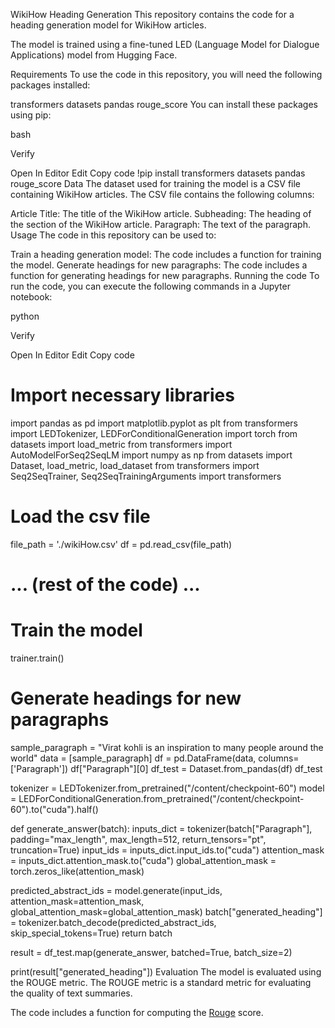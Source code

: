 WikiHow Heading Generation
This repository contains the code for a heading generation model for WikiHow articles.

The model is trained using a fine-tuned LED (Language Model for Dialogue Applications) model from Hugging Face.

Requirements
To use the code in this repository, you will need the following packages installed:

transformers
datasets
pandas
rouge_score
You can install these packages using pip:

bash

Verify

Open In Editor
Edit
Copy code
!pip install transformers datasets pandas rouge_score
Data
The dataset used for training the model is a CSV file containing WikiHow articles. The CSV file contains the following columns:

Article Title: The title of the WikiHow article.
Subheading: The heading of the section of the WikiHow article.
Paragraph: The text of the paragraph.
Usage
The code in this repository can be used to:

Train a heading generation model: The code includes a function for training the model.
Generate headings for new paragraphs: The code includes a function for generating headings for new paragraphs.
Running the code
To run the code, you can execute the following commands in a Jupyter notebook:

python

Verify

Open In Editor
Edit
Copy code
# Import necessary libraries
import pandas as pd
import matplotlib.pyplot as plt
from transformers import LEDTokenizer, LEDForConditionalGeneration
import torch
from datasets import load_metric
from transformers import AutoModelForSeq2SeqLM
import numpy as np
from datasets import Dataset, load_metric, load_dataset
from transformers import Seq2SeqTrainer, Seq2SeqTrainingArguments
import transformers

# Load the csv file
file_path = './wikiHow.csv'
df = pd.read_csv(file_path)

# ... (rest of the code) ...

# Train the model
trainer.train()

# Generate headings for new paragraphs
sample_paragraph = "Virat kohli is an inspiration to many people around the world"
data = [sample_paragraph]
df = pd.DataFrame(data, columns=['Paragraph'])
df["Paragraph"][0]
df_test = Dataset.from_pandas(df)
df_test

tokenizer = LEDTokenizer.from_pretrained("/content/checkpoint-60")
model = LEDForConditionalGeneration.from_pretrained("/content/checkpoint-60").to("cuda").half()

def generate_answer(batch):
  inputs_dict = tokenizer(batch["Paragraph"], padding="max_length", max_length=512, return_tensors="pt", truncation=True)
  input_ids = inputs_dict.input_ids.to("cuda")
  attention_mask = inputs_dict.attention_mask.to("cuda")
  global_attention_mask = torch.zeros_like(attention_mask)
 
  predicted_abstract_ids = model.generate(input_ids, attention_mask=attention_mask, global_attention_mask=global_attention_mask)
  batch["generated_heading"] = tokenizer.batch_decode(predicted_abstract_ids, skip_special_tokens=True)
  return batch

result = df_test.map(generate_answer, batched=True, batch_size=2)

print(result["generated_heading"])
Evaluation
The model is evaluated using the ROUGE metric. The ROUGE metric is a standard metric for evaluating the quality of text summaries.

The code includes a function for computing the [Rouge](https://www.freecodecamp.org/news/what-is-rouge-and-how-it-works-for-evaluation-of-summaries-e059fb8ac840/) score.
